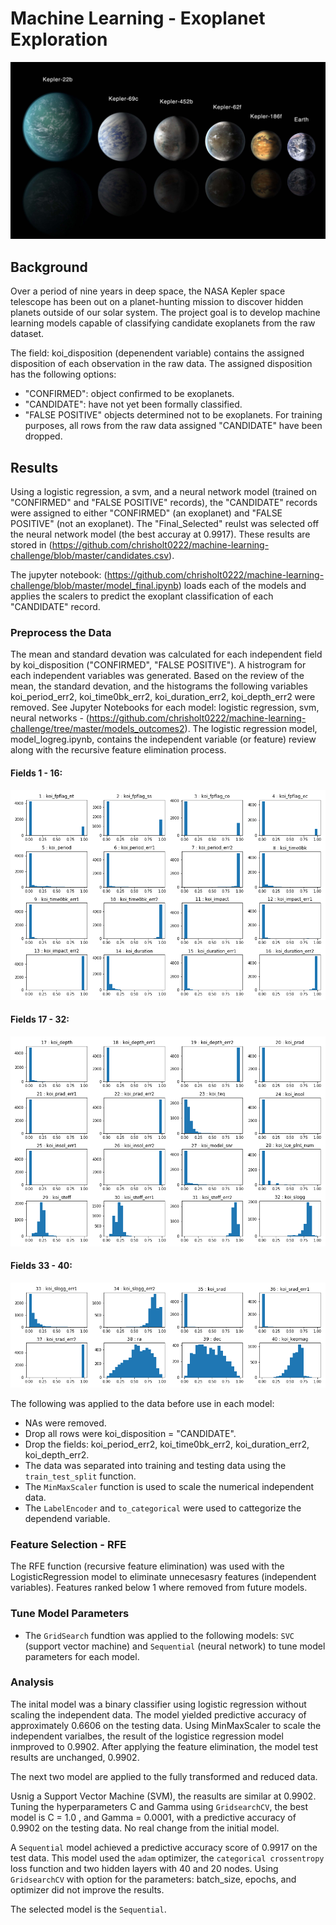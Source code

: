 # Machine Learning - Exoplanet Exploration

![exoplanets.jpg](Images/exoplanets.jpg)

## Background

Over a period of nine years in deep space, the NASA Kepler space telescope has been out on a planet-hunting mission to discover hidden planets outside of our solar system. The project goal is to develop machine learning models capable of classifying candidate exoplanets from the raw dataset.

The field: koi_disposition (depenendent variable) contains the assigned disposition of each observation in the raw data. The assigned disposition has the following options: 
 * "CONFIRMED": object confirmed to be exoplanets.
 * "CANDIDATE": have not yet been formally classified.
 * "FALSE POSITIVE" objects determined not to be exoplanets.
For training purposes, all rows from the raw data assigned "CANDIDATE" have been dropped. 

## Results

Using a logistic regression, a svm, and a neural network model (trained on "CONFIRMED" and "FALSE POSITIVE" records), the "CANDIDATE" records were assigned to either "CONFIRMED" (an exoplanet) and "FALSE POSITIVE" (not an exoplanet). The "Final_Selected" reulst was selected off the neural network model (the best accuray at 0.9917). These results are stored in (https://github.com/chrisholt0222/machine-learning-challenge/blob/master/candidates.csv).

The jupyter notebook: (https://github.com/chrisholt0222/machine-learning-challenge/blob/master/model_final.ipynb) loads each of the models and applies the scalers to predict the exoplant classification of each "CANDIDATE" record.

### Preprocess the Data

The mean and standard devation was calculated for each independent field by koi_disposition ("CONFIRMED", "FALSE POSITIVE"). A histrogram for each independent variables was generated. Based on the review of the mean, the standard devation, and the histograms the following variables koi_period_err2, koi_time0bk_err2, koi_duration_err2, koi_depth_err2 were removed. See Jupyter Notebooks for each model: logistic regression, svm, neural networks - (https://github.com/chrisholt0222/machine-learning-challenge/tree/master/models_outcomes2). The logistic regression model, model_logreg.ipynb, contains the independent variable (or feature) review along with the recursive feature elimination process.

#### Fields 1 - 16:
![Group1.jpg](initial_models/Images/feature_hist_0_15.png)

#### Fields 17 - 32:
![Group2.jpg](initial_models/Images/feature_hist_16_31.png)

#### Fields 33 - 40:
![Group3.jpg](initial_models/Images/feature_hist_32_39.png)

The following was applied to the data before use in each model:
* NAs were removed.
* Drop all rows were koi_disposition = "CANDIDATE".
* Drop the fields: koi_period_err2, koi_time0bk_err2, koi_duration_err2, koi_depth_err2.
* The data was separated into training and testing data using the `train_test_split` function.
* The `MinMaxScaler` function is used to scale the numerical independent data.
* The `LabelEncoder` and `to_categorical` were used to cattegorize the dependend variable.

### Feature Selection - RFE

The RFE function (recursive feature elimination) was used with the LogisticRegression model to eliminate unnecesasry features (independent variables). Features ranked below 1 where removed from future models. 

### Tune Model Parameters

* The `GridSearch` fundtion was applied to the following models: `SVC` (support vector machine) and `Sequential` (neural network) to tune model parameters for each model.

### Analysis

The inital model was a binary classifier using logistic regression without scaling the independent data. The model yielded predictive accuracy of approximately 0.6606 on the testing data. Using MinMaxScaler to scale the independent varialbes, the result of the logistice regression model inmproved to 0.9902. After applying the feature elimination, the model test results are unchanged, 0.9902.

The next two model are applied to the fully transformed and reduced data. 

Usnig a Support Vector Machine (SVM), the reasults are similar at 0.9902. Tuning the hyperparameters C and Gamma using `GridsearchCV`, the best model is C = 1.0 , and Gamma = 0.0001, with a predictive accuracy of 0.9902 on the testing data. No real change from the initial model.

A `Sequential` model achieved a predictive accuracy score of 0.9917 on the test data. This model used the `adam` optimizer, the `categorical crossentropy` loss function and two hidden layers with 40 and 20 nodes. Using `GridsearchCV` with option for the parameters: batch_size, epochs, and optimizer did not improve the results.

The selected model is the `Sequential`.
